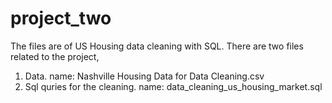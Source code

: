 # project_two
The files are of US Housing data cleaning with SQL. There are two files related to the project,

1. Data. name: Nashville Housing Data for Data Cleaning.csv
2. Sql quries for the cleaning. name: data_cleaning_us_housing_market.sql
